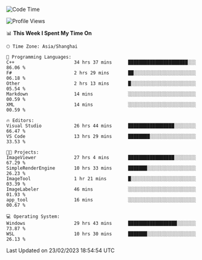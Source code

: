 <!--START_SECTION:waka-->
![Code Time](http://img.shields.io/badge/Code%20Time-691%20hrs%201%20min-blue)

![Profile Views](http://img.shields.io/badge/Profile%20Views-1-blue)

📊 **This Week I Spent My Time On** 

```text
🕑︎ Time Zone: Asia/Shanghai

💬 Programming Languages: 
C++                      34 hrs 37 mins      ██████████████████████░░░   86.06 % 
F#                       2 hrs 29 mins       ██░░░░░░░░░░░░░░░░░░░░░░░   06.18 % 
Other                    2 hrs 13 mins       █░░░░░░░░░░░░░░░░░░░░░░░░   05.54 % 
Markdown                 14 mins             ░░░░░░░░░░░░░░░░░░░░░░░░░   00.59 % 
XML                      14 mins             ░░░░░░░░░░░░░░░░░░░░░░░░░   00.59 % 

🔥 Editors: 
Visual Studio            26 hrs 44 mins      █████████████████░░░░░░░░   66.47 % 
VS Code                  13 hrs 29 mins      ████████░░░░░░░░░░░░░░░░░   33.53 % 

🐱‍💻 Projects: 
ImageViewer              27 hrs 4 mins       █████████████████░░░░░░░░   67.29 % 
SimpleRenderEngine       10 hrs 33 mins      ███████░░░░░░░░░░░░░░░░░░   26.23 % 
ImageTool                1 hr 21 mins        █░░░░░░░░░░░░░░░░░░░░░░░░   03.39 % 
ImageLabeler             46 mins             ░░░░░░░░░░░░░░░░░░░░░░░░░   01.93 % 
app_tool                 16 mins             ░░░░░░░░░░░░░░░░░░░░░░░░░   00.67 % 

💻 Operating System: 
Windows                  29 hrs 43 mins      ██████████████████░░░░░░░   73.87 % 
WSL                      10 hrs 30 mins      ███████░░░░░░░░░░░░░░░░░░   26.13 % 
```


 Last Updated on 23/02/2023 18:54:54 UTC
<!--END_SECTION:waka-->